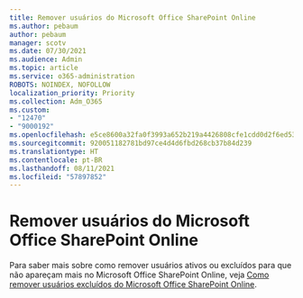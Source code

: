 ```yaml
---
title: Remover usuários do Microsoft Office SharePoint Online
ms.author: pebaum
author: pebaum
manager: scotv
ms.date: 07/30/2021
ms.audience: Admin
ms.topic: article
ms.service: o365-administration
ROBOTS: NOINDEX, NOFOLLOW
localization_priority: Priority
ms.collection: Adm_O365
ms.custom:
- "12470"
- "9000192"
ms.openlocfilehash: e5ce8600a32fa0f3993a652b219a4426808cfe1cdd0d2f6ed53ef27cb88006e4
ms.sourcegitcommit: 920051182781bd97ce4d4d6fbd268cb37b84d239
ms.translationtype: HT
ms.contentlocale: pt-BR
ms.lasthandoff: 08/11/2021
ms.locfileid: "57897852"
---
```

# <a name="remove-users-from-sharepoint"></a>Remover usuários do Microsoft Office SharePoint Online

Para saber mais sobre como remover usuários ativos ou excluídos para que não apareçam mais no Microsoft Office SharePoint Online, veja [Como remover usuários excluídos do Microsoft Office SharePoint Online](https://docs.microsoft.com/sharepoint/remove-users).



